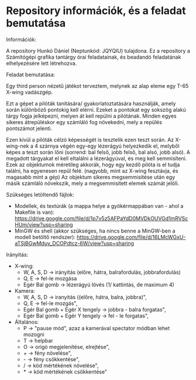 # Repository információk, és a feladat bemutatása

Információk:
 
 A repository Hunkó Dániel (Neptunkód: JQYQIU) tulajdona. Ez a repository a Számítógépi grafika tantárgy órai feladatainak, és beadandó feladatának elhelyezésére lett létrehozva. 

Feladat bemutatása:
 
Egy third person nézetű játékot terveztem, melynek az alap eleme egy T-65 X-wing vadászgép.

Ezt a gépet a pilóták tanítására/ gyakorlatoztatására használják, amely során különböző pontokig kell elérni. Ezeket a pontokat egy sokszög alakú tárgy fogja jelképezni, melyen át kell repülni a pilótának. Minden egyes sikeres átrepüléskor egy számláló fog növekedni, mely a repülés pontszámot jelenti.

Ezen kívül a pilóták célzó képességét is tesztelik ezen teszt során. Az X-wing-nek a 4 szárnya végén egy-egy lézerágyú helyezkedik el, melyből képes a teszt során lőni (sorrend: bal felső, jobb felső, bal alsó, jobb alsó). A megadott tárgyakat el kell eltalálni a lézerágyúval, és meg kell semmisíteni. Ezek az objektumok méretileg akkorák, hogy egy kezdő pilóta is el tudja találni, ha egyenesen repül felé. (nagyobb, mint az X-wing fesztávja, és magasabb mint a gép) Az objektum sikeres megsemmisítése után egy másik számláló növekszik, mely a megsemmisített elemek számát jelöli.

Szükséges letöltendő fájlok:

* Modellek, és textúrák (a mappa helye a gyökérmappában van - ahol a Makefile is van): https://drive.google.com/file/d/1p7v5z5AFPaYdD0MVDkOUVGd1mRVScHUm/view?usp=sharing
* MinGW és shell (akkor szükséges, ha nincs benne a MinGW-ben a modell betöltő rendszer): https://drive.google.com/file/d/16LMcWGxU-aTSjBGwMduy_DCOPdtcz-6W/view?usp=sharing

Irányítás:

* X-wing:
  * W, A, S, D         -> irányítás (előre, hátra, balrafordulás, jobbrafordulás)
  * Q, E               -> fel-le mozgása
  * Egér Bal gomb      -> lézerágyú lövés (1/ kattintás, de maximum 4)
* Kamera:
  * W, A, S, D         -> iranyitás ((előre, hátra, balra, jobbra)",
  * Q, E               -> fel-le mozgás",
  * Egér Bal gomb + Egér X tengely -> jobbra - balra forgatas",
  * Egér Bal gomb + Egér Y tengely -> fel - le forgatas",
* Általános:
  * P                  -> "pause mód", azaz a kamerával spectator módban lehet mozogni
  * T                  -> helpbar
  * O                  -> origó megjelenítése, elrejtése",
  * \+                  -> fény növelése",
  * \-                  -> fény csökkentése",
  * /                  -> köd mértékének növelése",
  * \*                  -> köd mértékének csökkentése"
